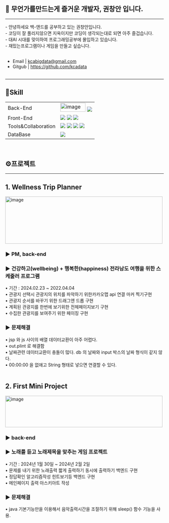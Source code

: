 <h2>🙂 무언가를만드는게 즐거운  개발자, 권창안 입니다.</h2>
<hr>
- 안녕하세요 백-앤드를 공부하고 있는 권창안입니다.<br>
- 코딩이 잘 풀리지않으면 지옥이지만 코딩이 생각되는대로 되면 아주 즐겁습니다.<br>
- 대AI 시대를 맞이하여 프로그래밍공부에 몰입하고 있습니다. <br>
- 재밌는프로그램이나 게임을 만들고 싶습니다. <br><br>

- Email | kcabigdata@gmail.com <br>
- Gitgub | https://github.com/kcadata <br> <br>
<hr>


<h2>🔧Skill</h2>
<table>
     <tr>
        <td>Back-End</td>
        <td>
            <img width="80px" height="28px" alt="image" src="https://github.com/kcadata/kcadata/assets/157599955/1afcacfa-ce9e-481b-ba42-14c2320c5d13">
            <img src="https://img.shields.io/badge/Java-007396?style=for-the-badge&logo=java&logoColor=white"/>            
        </td>
    </tr>
    <tr>
        <td>Front-End</td>
        <td>
            <img src="https://img.shields.io/badge/HTML5-E34F26?style=for-the-badge&logo=HTML5&logoColor=white"/>
            <img src="https://img.shields.io/badge/CSS3-1572B6?style=for-the-badge&logo=CSS3&logoColor=white"/>
            <img src="https://img.shields.io/badge/JavaScript-F7DF1E?style=for-the-badge&logo=JavaScript&logoColor=white"/>          
        </td>
    </tr>
    <tr>
        <td>Tools&Collaboration</td>
        <td>
            <img src="https://img.shields.io/badge/Eclipse-2C2255?style=for-the-badge&logo=Eclipse&logoColor=white"/>         
            <img src="https://img.shields.io/badge/VSCode-007ACC?style=for-the-badge&logo=VisualStudioCode&logoColor=white"/>
            <img src="https://img.shields.io/badge/Git-F05032?style=for-the-badge&logo=Git&logoColor=white"/>
            <img src="https://img.shields.io/badge/GitHub-181717?style=for-the-badge&logo=GitHub&logoColor=white"/>
        </td>
    </tr>
    <tr>
        <td>DataBase</td>
        <td>
            <img src="https://img.shields.io/badge/Oracle 11g-F80000?style=for-the-badge&logo=Oracle&logoColor=white"/>
        </td>
    </tr>
  
</table>
<br>


<h2>⚙️프로젝트</h2>
<hr>

<h2> 1. Wellness Trip Planner </h2>
<img width="500px" height="150px" alt="image" src="https://github.com/kcadata/kcadata/assets/157599955/9d990815-2177-4cfe-a471-0efd19446900">
<h3> ▶ PM, back-end </h3>
<h3> ▶ 건강하고(wellbeing) + 행복한(happiness) 전라남도 여행을 위한 스케줄러 프로그램 </h3>
• 기간 : 2024.02.23 ~ 2022.04.04 <br>
• 관광지 선택시 관광지의 위치를 파악하기 위한카카오맵 api 연결 마커 찍기구현<br>
• 관광지 순서를 바꾸기 위한 드래그앤 드롭 구현<br>
• 계획된 관광지를 한번에 보기위한 전체페이지보기 구현<br>
• 수집한 관광지를 보여주기 위한 페이징 구현<br>

<h3> ▶ 문제해결 </h3>
• jsp 와 js 사이의 배열 데이터교환이 아주 어렵다. <br>
• out.plint 로 해결함 <br>
• 날짜관련 데이터교환이 충돌이 많다. db 의 날짜와 input 박스의 날짜 형식이 같지 않다.  <br>
• 00:00:00 을 없애고 String 형태로 넣으면 연결할 수 있다.<br><br>

<h2> 2. First Mini Project </h3>
<img width="500px" height="100px" alt="image" src="https://github.com/kcadata/kcadata/assets/157599955/ab2f9ae4-a29e-43b8-99fb-f26e2393a94d">

<h3> ▶ back-end</h3>
<h3> ▶ 노래를 듣고 노래제목을 맞추는 게임 프로젝트</h3>
• 기간 : 2024년 1월 30일 ~ 2024년 2월 2일 <br>
• 문제를 내기 위한 노래출력 짧게 출력하기 동시에 출력하기 백엔드 구현 <br>
• 정답확인 알고리즘작성 힌트보기등 백엔드 구현 <br>
• 메인페이지 출력 아스키아트 작성 <br>

<h3> ▶ 문제해결 </h3>
• java 기본기능만을 이용해서 음악출력시간을 조절하기 위해 sleep() 함수 기능을 사용.


